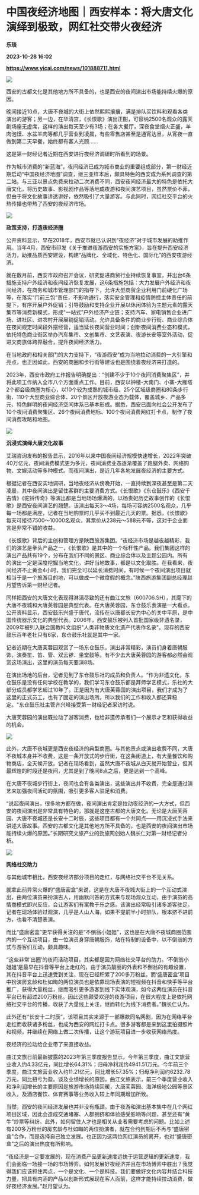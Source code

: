 # 中国夜经济地图｜西安样本：将大唐文化演绎到极致，网红社交带火夜经济
**乐琰**

**2023-10-28 16:02**

**https://www.yicai.com/news/101888711.html**

![](https://imgcdn.yicai.com/uppics/slides/2023/10/972a4d9807d6f926d585d8a48e9cb8bd.jpg)

西安的古都文化是其他地方所不具备的，也是西安的夜间演出市场能持续火爆的原因。

晚间接近10点，大唐不夜城的大街上依然熙熙攘攘，满是排队买饮料和观看各类演出的游客；另一边，在华清宫，《长恨歌》演出正酣，可容纳2500名观众的露天剧场座无虚席，这样的演出每天至少有3场；在各大餐厅，深夜食堂烟火正盛，羊肉泡馍、水盆羊肉等都几乎营业到凌晨，有些零售店甚至是通宵达旦，从宵夜一直做到第二天早餐，始终都有客人光顾……

这是第一财经记者近期在西安进行夜经济调研时所看到的场景。

作为城市消费的“新蓝海”，夜间经济已成为城市商业的重要组成部分，第一财经近期启动“中国夜经济地图”调查，继三亚样本后，颇具特色的西安成为系列调查的第二站。与三亚以景点免费来拉动二次消费不同，西安夜间经济最大的特色是依托大唐文化，将历史故事、影视剧作品等落地成夜游和夜间演艺项目，虽然票价不菲，但由于将文化故事讲透讲好，依然吸引了大量游客。与此同时，网红社交平台的火热传播也带热了西安的夜经济市场。

![](https://imgcdn.yicai.com/uppics/images/2023/10/39dacad74f1b9ce2792093ae526086aa.jpg)

**政策支持，打造夜经济圈**

公开资料显示，早在2018年，西安市就已认识到“夜经济”对于城市发展的助推作用。当年4月，西安市印发《关于推进夜游西安的实施方案》，旨在提升西安经济活力，助推品质西安建设，构建“品牌化、全域化、特色化、国际化”的西安夜游经济。

就在数月前，西安市政府召开会议，研究促进商贸行业持续恢复事宜，并出台6条措施支持户外经济和夜间经济恢复发展，这6条措施包括：大力发展户外经济和夜间经济，在商务和城市管理部门的指导下，允许大型商贸企业利用门前硬化广场等，在落实“门前三包”责任，不影响通行，落实安全管理和疫情防控主体责任的前提下，有序开展户外促销；引导鼓励和支持企业开展以休闲体验为主题元素的露天集市等消费新模式，形成“一站式”户外经济产业链；支持汽车、家电销售企业进广场、进社区、进农村开展展销促销活动。允许具备条件的商业步行街、商业综合体在夜间规定时间段外摆经营，适当延长夜间营业时间；创新夜间消费业态和模式，依托特色商业街区举办汽车集市、文创集市、文艺表演、夜游长安等室外活动，促进文商旅体跨界融合，提升夜间经济活力。

在当地政府和相关部门的大力支持下，“夜游西安”成为当地拉动消费的一大引擎和亮点，也正因如此，西安的商圈和步行街等建设也是围绕着夜经济来打造的。

2023年，西安市政府工作报告明确提出：“创建不少于10个夜间消费聚集区”，并将此项工作纳入全市八个方面重点工作。目前，西安以钟楼-大南门、小寨-大雁塔2个都会级商圈为核心，以10个较为成熟的城市级、25个区域级商圈和80条步行街、110个大型商业综合体、20个景区开放夜游业态为载体，覆盖城乡、产品多元、特色鲜明的夜间经济空间体系已基本形成。据悉，西安已面向社会公开发布了10个夜间消费聚集区、26个夜间消费地标、100个夜间消费网红打卡点，制作了夜间消费攻略和地图。

![](https://imgcdn.yicai.com/uppics/images/2023/10/ac10d1466fe099d6cc40b09fc48ac562.jpg)

**沉浸式演绎大唐文化故事**

艾瑞咨询发布的报告显示，2016年以来中国夜间经济规模快速增长，2022年突破40万亿元，夜间消费模式更为多元，夜间消费业态逐渐覆盖了跑腿外卖、网络购物、文娱活动等多种模式。而夜间演出，是近几年各地发展夜经济的主要方式。

根据记者在西安实地调研，当地夜经济从傍晚开始，一直持续到深夜甚至是第二天凌晨，其中夜间演出是留住客群的主要消费方式。《长恨歌》《东仓鼓乐》《西安千古情》《驼铃传奇》等演出都是当地场场爆满的，以杨贵妃历史故事创作的《长恨歌》是西安夜间演艺的翘楚。该演出每天3～4场，每场可容纳2500名观众，几乎每一场都是满座，记者在当地购票时几乎买不到最近几天的票。据悉，《长恨歌》每天可接待7500～10000名观众，其票价从238元～588元不等，这对于企业而言是非常不错的收益。

《长恨歌》背后的主创和管理方是陕西旅游集团。“夜经济市场是越夜越精彩，我们的演艺是拳头产品之一，《长恨歌》是其中的一个标杆性产品。我们集团这样的演出产品共有19个，分布在我们不同的景区、商业综合体以及主题公园内。所有的演出一定是深度挖掘当地文化，讲好当地故事，都是以文化取胜。在我看来，夜间经济不止黄金4小时，我们完全可以延长消费时间，有时候一个夜间演出项目就相当于是一个旅游目的地，可以做成一个微度假的概念。”陕西旅游集团副总经理赵月望告诉第一财经记者。

同样把西安的大唐文化表现得淋漓尽致的还有曲江文旅（600706.SH），其麾下的大唐不夜城和大唐芙蓉园是典型代表。在大唐芙蓉园，东仓鼓乐表演是一大看点。公开资料显示，西安鼓乐兴盛于唐代，流传在以唐都长安为中心的关中平原，是中国传统器乐文化的典型代表。2006年，西安鼓乐被列入首批国家级非遗名录，2009年被列入联合国教科文组织"人类非物质文化遗产代表作名录"。现存的西安鼓乐百年老社只有6家，东仓鼓乐社就是其中一家。

记者近期在大唐芙蓉园观赏了一场东仓鼓乐，演出非常精彩，演员们身着唐朝服饰，演奏笙、笛、管、双云锣、坐堂鼓等。有不少去大唐芙蓉园的游客都必然会观赏这场演出，这里的演员每天要演8场。

在演出场地的后台，记者见到了东仓鼓乐社的成员和负责人。“作为非遗文化，东仓鼓乐是没有任何学校在教学的，我们学习东仓鼓乐都是拜师学艺模式，乐社的大部分成员都学艺超过10年了。正是因为有大唐芙蓉园的演出项目，我们才成为了这里的正式员工，也有了固定的演出场所。所以我们的工作和收入都还算稳定。"东仓鼓乐社主管齐兴峰接受第一财经记者采访时说。

大唐芙蓉园的演出既拉动了游客消费，也给非遗传承者们一个展示才艺和获得收益的机会。

![](https://imgcdn.yicai.com/uppics/images/2023/10/d9aef94a459a58f30f7c9f220f315132.jpg)

此外，大唐不夜城更是西安夜经济的典型商圈。与其他景点或演出收费不同，大唐不夜城本身并不收费，这是一条开放式的步行街，在这条街道上，有大量餐饮和购物商店，全天候开放。记者在现场看到，虽然大唐不夜城从白天就开始营业，但其最辉煌的时段还是夜间，尤其是到了晚间8点之后，更是达到一个高峰。

在大唐不夜城步行街上，夜间也会有各类演出，这些演出并不收费，完全是通过演艺来加强夜间活动的氛围，吸引更多客人驻足和消费。

“说起夜间演出，很多地方都在做，夜间演出肯定是拉动夜经济的一大方式，但西安的夜间演出是非常具有特色的，那就是这座古都的大唐文化。无论是大唐芙蓉园、大唐不夜城还是长安十二时辰，这些项目都有一个共同点——用沉浸式手法来讲述大唐故事。西安的古都文化是其他地方所不具备的，也是西安的夜间演出市场能持续火爆的原因。”长期研究文旅产业的劲旅网创始人魏长仁对第一财经记者分析。

![](https://imgcdn.yicai.com/uppics/images/2023/10/a96c8426aec2e374ef5a0a57107d9ac7.jpg)

**网络社交助力**

与其他城市相比，西安夜经济部分项目的走红，与网络社交平台不无关系。

就拿此前异常火爆的“盛唐密盒”来说，这是在大唐不夜城大街上的一个互动式演出，由两位演员来扮演古人，用幽默问答的方式来与现场观众互动，由于演员的高情商模式即兴反应，会让游客们有寓教于乐之感。该演出经常吸引诸多游客驻足。记者在现场体验过观演，几乎是人山人海，如果不提前半小时排队，根本挤不进前方，也看不清楚表演。

而比“盛唐密盒”更早获得关注的是“不倒翁小姐姐”，这也是在大唐不夜城商圈范围内的一个互动项目，由一位演员身穿唐朝服饰，站在特制的设备中，以不倒翁的方式与游客们互动，颇具趣味。

“这些非常‘出圈’的夜间活动项目，其实都是因为网络社交平台的助力。‘不倒翁小姐姐’是最早在抖音等平台上走红的，由于演员靓丽的外表和不倒翁的有趣设置，其在抖音平台上迅速受到关注，现在已经积累了200多万粉丝。而‘盛唐密盒’项目中扮演房玄龄和杜如晦的两位演员也是依靠现场表演的短视频在抖音和快手等平台推广，获得大量粉丝，继而吸引更多游客到线下实体观演，如今这两位演员在抖音平台已有超过200万粉丝。因此这些颇受欢迎的夜游项目，在很大程度上是依托网络社交平台的传播，收获了大量线上关注，继而转化为线下消费者。”魏长仁认为。

此外还有“长安十二时辰”，该项目其实来源于一部爆款同名网剧，因为在网络平台走红而收获诸多粉丝，也成为西安的网红打卡点。很多游客都是来到这里拍摄照片和视频，并继续在网络上做二次传播，让这个游玩项目进一步收获网络热度。

夜经济的拉动给企业带了来直接收益。

曲江文旅日前最新披露的2023年第三季度报告显示，今年第三季度，曲江文旅营业收入约4.33亿元，同比增长64.31%；归母净利润约4941.51万元。今年前三个季度，曲江文旅营业收入约11.21亿元，同比增长57.35%；归母净利润约6232.78万元，同比扭亏为盈。谈及业绩增长的原因，曲江文旅表示，前三个季度营业收入和净利润增长的主要原因是旅游市场持续回暖，大唐芙蓉园、海洋极地公园等景区收入，及酒店餐饮、体育赛事等业务收入较上年同期增加所致。

当然，西安的夜间经济发展也并非没有瓶颈。由于夜游和演出基本集中在几个网红项目区域，因此会造成交通堵塞、人群拥挤和体验感受影响等问题，甚至还有“黄牛”炒票等纠纷。此外，如何留住人才也是相关从业者需要考虑的问题。比如上述有200多万粉丝的房玄龄与杜如晦的两位扮演者，就在合约到期后不再与“盛唐密盒”合作，而是选择自己独立发展。也正因为这两位网红演员的离开，也对“盛唐密盒”之后的演出热度有所影响。

“夜经济是一定要发展的，现在消费产品更新速度远快于运营逻辑的更新速度，我们会面临一场接一场的市场博弈。如何发展好夜经济并且在市场博弈中胜出？我觉得我们应该抓住两点，一个是文化、一个是科技。我们要做好文化内容并结合科技力量，把具有内涵的产品以创新形式展现在客人面前，这样才能持续拉动消费，做好夜经济发展。”赵月望认为。